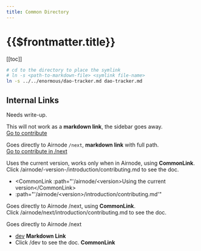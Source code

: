 ```yaml
---
title: Common Directory
---
```


# {{$frontmatter.title}}

<TocHeader />
[[toc]]

```bash
# cd to the directory to place the symlink
# ln -s <path-to-markdown-file> <symlink file-name>
ln -s ../../enormous/dao-tracker.md dao-tracker.md
```

## Internal Links

<Fix>Needs write-up.</Fix>

This will not work as a **markdown link**, the sidebar goes away.<br/>
[Go to contribute](introduction/contributing.md)

Goes directly to Airnode `/next`, **markdown link** with full path.<br/>
[Go to contribute in /next](/airnode/next/introduction/contributing.md)

Uses the current version, works only when in Airnode, using **CommonLink**.<br/>
Click <CommonLink :path="'/airnode/<version>/introduction/contributing.md'">/airnode/-version-/introduction/contributing.md</CommonLink> to see the doc.
- &#60;CommonLink :path="'/airnode/&#60;version>Using the current version&#60;/CommonLink>
- :path="'/airnode/&#60;version>/introduction/contributing.md'"

Goes directly to Airnode /next, using **CommonLink**.<br/>
Click <CommonLink :path="'/airnode/next/introduction/contributing.md'">/airnode/next/introduction/contributing.md</CommonLink> to see the doc.

Goes directly to Airnode /next

- [dev](/dev/) **Markdown Link**
- Click <CommonLink :path="'/dev'">/dev</CommonLink> to see the doc. **CommonLink**